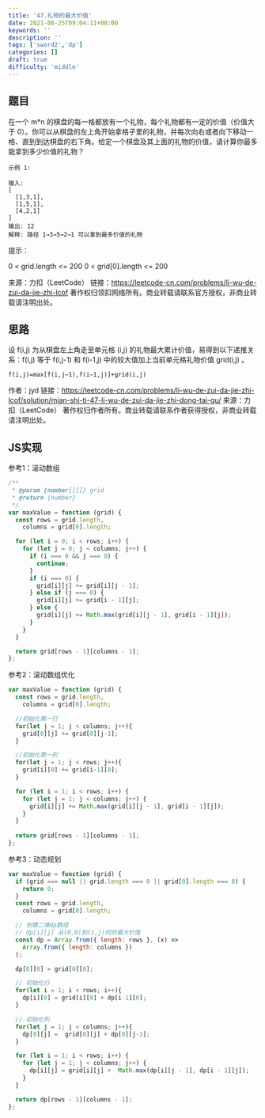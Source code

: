 ```yaml
---
title: '47.礼物的最大价值'
date: 2021-08-25T09:04:11+08:00
keywords: ''
description: ''
tags: ['sword2','dp']
categories: []
draft: true
difficulty: 'middle'
---
```


## 题目

在一个 m*n 的棋盘的每一格都放有一个礼物，每个礼物都有一定的价值（价值大于 0）。你可以从棋盘的左上角开始拿格子里的礼物，并每次向右或者向下移动一格、直到到达棋盘的右下角。给定一个棋盘及其上面的礼物的价值，请计算你最多能拿到多少价值的礼物？

```
示例 1:

输入: 
[
  [1,3,1],
  [1,5,1],
  [4,2,1]
]
输出: 12
解释: 路径 1→3→5→2→1 可以拿到最多价值的礼物
```

提示：

0 < grid.length <= 200
0 < grid[0].length <= 200

来源：力扣（LeetCode）
链接：https://leetcode-cn.com/problems/li-wu-de-zui-da-jie-zhi-lcof
著作权归领扣网络所有。商业转载请联系官方授权，非商业转载请注明出处。


## 思路

设 f(i,j) 为从棋盘左上角走至单元格 (i,j) 的礼物最大累计价值，易得到以下递推关系：f(i,j) 等于 f(i,j-1) 和 f(i-1,j) 中的较大值加上当前单元格礼物价值 grid(i,j) 。

```
f(i,j)=max[f(i,j−1),f(i−1,j)]+grid(i,j)
```

作者：jyd
链接：https://leetcode-cn.com/problems/li-wu-de-zui-da-jie-zhi-lcof/solution/mian-shi-ti-47-li-wu-de-zui-da-jie-zhi-dong-tai-gu/
来源：力扣（LeetCode）
著作权归作者所有。商业转载请联系作者获得授权，非商业转载请注明出处。

## JS实现

参考1：滚动数组

```javascript
/**
 * @param {number[][]} grid
 * @return {number}
 */
var maxValue = function (grid) {
  const rows = grid.length,
    columns = grid[0].length;

  for (let i = 0; i < rows; i++) {
    for (let j = 0; j < columns; j++) {
      if (i === 0 && j === 0) {
        continue;
      }
      if (i === 0) {
        grid[i][j] += grid[i][j - 1];
      } else if (j === 0) {
        grid[i][j] += grid[i - 1][j];
      } else {
        grid[i][j] += Math.max(grid[i][j - 1], grid[i - 1][j]);
      }
    }
  }

  return grid[rows - 1][columns - 1];
};
```

参考2：滚动数组优化

```javascript
var maxValue = function (grid) {
  const rows = grid.length,
    columns = grid[0].length;

  //初始化第一行
  for(let j = 1; j < columns; j++){
  	grid[0][j] += grid[0][j-1];
  }

  //初始化第一列
  for(let j = 1; j < rows; j++){
  	grid[i][0] += grid[i-1][0];
  }

  for (let i = 1; i < rows; i++) {
    for (let j = 1; j < columns; j++) {
      grid[i][j] += Math.max(grid[i][j - 1], grid[i - 1][j]);
    }
  }
  
  return grid[rows - 1][columns - 1];
};
```

参考3：动态规划

```javascript
var maxValue = function (grid) {
  if (grid === null || grid.length === 0 || grid[0].length === 0) {
    return 0;
  }
  const rows = grid.length,
    columns = grid[0].length;

  // 创建二维dp数组
  // dp[i][j] 从(0,0)到(i,j)时的最大价值
  const dp = Array.from({ length: rows }, (x) =>
    Array.from({ length: columns })
  );

  dp[0][0] = grid[0][0];

  // 初始化行
  for(let i = 1; i < rows; i++){
  	dp[i][0] = grid[i][0] + dp[i-1][0];
  }

  // 初始化列
  for(let j = 1; j < columns; j++){
  	dp[0][j] =  grid[0][j] + dp[0][j-1];
  }

  for (let i = 1; i < rows; i++) {
    for (let j = 1; j < columns; j++) {
      dp[i][j] = grid[i][j] +  Math.max(dp[i][j - 1], dp[i - 1][j]);
    }
  }

  return dp[rows - 1][columns - 1];
};
```
